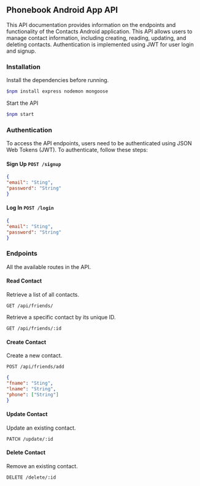 ## Phonebook Android App API

This API documentation provides information on the endpoints and functionality of the Contacts Android application. This API allows users to manage contact information, including creating, reading, updating, and deleting contacts. Authentication is implemented using JWT for user login and signup.

### Installation
Install the dependencies before running.

```bash
$npm install express nodemon mongoose
```

Start the API
```bash
$npm start
```

### Authentication

To access the API endpoints,  users need to be authenticated using JSON Web Tokens (JWT). To authenticate, follow these steps:

#### Sign Up `POST /signup`

```json
{
"email": "Sting",
"password": "String"
}
```


#### Log In `POST /login`

```json
{
"email": "Sting",
"password": "String"
}
```

### Endpoints
All the available routes in the API.

#### Read Contact
Retrieve a list of all contacts.

```
GET /api/friends/
```
Retrieve a specific contact by its unique ID.
```
GET /api/friends/:id
```

#### Create Contact
Create a new contact.
```
POST /api/friends/add
```
```json
{
"fname": "Sting",
"lname": "String",
"phone": ["String"]
}
```

#### Update Contact
Update an existing contact.
```
PATCH /update/:id
```

#### Delete Contact
Remove an existing contact.
```
DELETE /delete/:id
```
